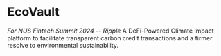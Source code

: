 # EcoVault
*For NUS Fintech Summit 2024 -- Ripple*
A DeFi-Powered Climate Impact platform to facilitate transparent carbon credit transactions and a firmer resolve to environmental sustainability. 
